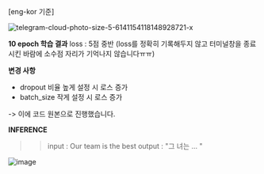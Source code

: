 [eng-kor 기준]

![telegram-cloud-photo-size-5-6141154118148928721-x](https://user-images.githubusercontent.com/86222332/229524962-57205e29-0772-4cf4-adaa-b02ee42a29b7.jpg)


**10 epoch 학습 결과**
loss : 5점 중반 (loss를 정확히 기록해두지 않고 터미널창을 종료시킨 바람에 소수점 자리가 기억나지 않습니다ㅠㅠ)

**변경 사항**
- dropout 비율 높게 설정 시 로스 증가
- batch_size 작게 설정 시 로스 증가

-> 이에 코드 원본으로 진행했습니다.

**INFERENCE**
>>input : Our team is the best
>>output : "그 녀는 ... "

![image](https://user-images.githubusercontent.com/86222332/229524601-2190cf5f-deb1-4d3a-902a-9fad8a1c5450.png)
